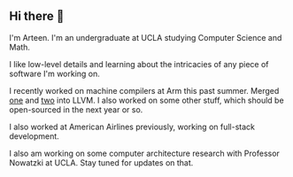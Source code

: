 ## Hi there 👋

I'm Arteen. I'm an undergraduate at UCLA studying Computer Science and Math.

I like low-level details and learning about the intricacies of any piece of software I'm working on.

I recently worked on machine compilers at Arm this past summer. Merged [one](https://github.com/llvm/llvm-project/pull/108260) and [two](https://github.com/llvm/llvm-project/pull/108133) into LLVM. I also worked on some other stuff, which should be open-sourced in the next year or so.

I also worked at American Airlines previously, working on full-stack development.

I also am working on some computer architecture research with Professor Nowatzki at UCLA. Stay tuned for updates on that.
